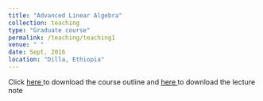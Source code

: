 ```yaml
---
title: "Advanced Linear Algebra"
collection: teaching
type: "Graduate course"
permalink: /teaching/teaching1
venue: " "
date: Sept, 2016 
location: "Dilla, Ethiopia"
---
```


Click <a href="https://dkboku.github.io/files/AdvLAcourseoutline.pdf"> here </a> to download the course outline and <a href="https://dkboku.github.io/files/chapter1.pdf"> here </a>  to download the lecture note
